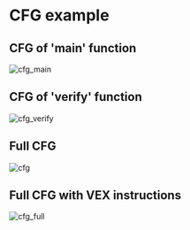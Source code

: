 # CFG example


## CFG of 'main' function
![cfg_main][cfg_main]

## CFG of 'verify' function
![cfg_verify][cfg_verify]

## Full CFG
![cfg][cfg]

## Full CFG with VEX instructions
![cfg_full][cfg_full]


[cfg]: https://raw.githubusercontent.com/axt/angr-utils/master/examples/plot_cfg/ais3_cfg.png
[cfg_full]: https://raw.githubusercontent.com/axt/angr-utils/master/examples/plot_cfg/ais3_cfg_full.png
[cfg_main]: https://raw.githubusercontent.com/axt/angr-utils/master/examples/plot_cfg/ais3_main_cfg.png
[cfg_verify]: https://raw.githubusercontent.com/axt/angr-utils/master/examples/plot_cfg/ais3_verify_cfg.png
